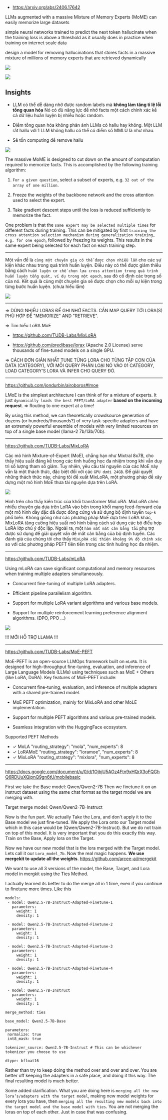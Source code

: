 - https://arxiv.org/abs/2406.17642

LLMs augmented with a massive Mixture of Memory Experts (MoME) can easily memorize large datasets

simple neural networks trained to predict the next token hallucinate when the training loss 
is above a threshold as it usually does in practice when training on internet scale data

design a model for removing hallucinations that stores facts in a massive mixture of 
millions of memory experts that are retrieved dynamically

![](img/memory-tuning-00.jpg)

![](img/memory-tuning-01.jpg)

## Insights

- LLM có thể dễ dàng nhớ được random labels mà **không làm tăng tỉ lệ lỗi tổng quan hóa**
  Nó có đủ năng lực để nhớ facts một cách chính xác kể cả dữ liệu huấn luyện bị nhiễu hoặc random.

- Điểm tổng quan hóa không phản ánh LLMs có hallu hay không.
  Một LLM rất hallu với 1 LLM không hallu có thể có điểm số MMLU là như nhau.

- Sẽ tốn computing để remove hallu

![](img/memory-tuning-02.jpg)

The massive MoME is designed to cut down on the amount of computation required to memorize
facts. This is accomplished by the following training algorithm:

1. `For a given question`, select a subset of experts, e.g. `32 out of the array of one million`.

2. Freeze the weights of the backbone network and the cross attention used to select the expert.

3. Take gradient descent steps until the loss is reduced sufficiently to memorize the fact.

One problem is that the `same expert may be selected multiple times` for different facts during training. This can be mitigated by first `training the cross attention selection mechanism during generalization training, e.g. for one epoch`, followed by freezing its weights. This results in the same expert being selected for each fact on each training step.

- - -

Một vấn đề là `cùng một chuyên gia có thể được chọn nhiều lần` cho các sự kiện khác nhau trong quá trình huấn luyện. Điều này có thể được giảm thiểu bằng cách `huấn luyện cơ chế chọn lựa cross attention trong quá trình huấn luyện tổng quát, ví dụ trong một epoch`, sau đó cố định các trọng số của nó. Kết quả là cùng một chuyên gia sẽ được chọn cho mỗi sự kiện trong từng bước huấn luyện. (chưa hiểu lắm)

![](img/memory-tuning-03.jpg)

- - -

=> DÙNG NHIỀU LORAS ĐỂ GHI NHỚ FACTS. CẦN MAP QUERY TỚI LORA(S) PHÙ HỢP ĐỂ "MEMORIZE" AND "RETRIEVE".

=> Tìm hiểu LoRA MoE

- https://github.com/TUDB-Labs/MixLoRA

- https://github.com/predibase/lorax (Apache 2.0 License)
  serve thousands of fine-tuned models on a single GPU.

=> CÁCH ĐƠN GIẢN NHẤT TUNE TỪNG LORA CHO TỪNG TẬP CON CỦA DATA (CATEGORY), VỚI MỖI QUERY PHÂN LOẠI NÓ VÀO 01 CATEGORY, LOAD CATEGORY'S LORA VÀ INFER CHO QUERY ĐÓ.

- - -

https://github.com/jondurbin/airoboros#lmoe

LMoE is the simplest architecture I can think of for a mixture of experts. It just `dynamically loads the best PEFT/LoRA adapter` **based on the incoming request**. => Routing to one expert at a time!

By using this method, we can theoretically crowdsource generation of dozens (or hundreds/thousands?) of very task-specific adapters and have an extremely powerful ensemble of models with very limited resources on top of a single base model (llama-2 7b/13b/70b).

- - -


https://github.com/TUDB-Labs/MixLoRA

Các mô hình Mixture-of-Expert (MoE), chẳng hạn như Mixtral 8x7B, cho thấy hiệu suất đáng kể trong các tình huống học đa nhiệm trong khi vẫn duy trì số lượng tham số giảm. Tuy nhiên, yêu cầu tài nguyên của các MoE này vẫn là một thách thức, đặc biệt đối với các `GPU dưới 24GB`. Để giải quyết những thách thức này, chúng tôi đề xuất MixLoRA, một phương pháp để xây dựng một mô hình MoE thưa tài nguyên dựa trên LoRA.

![](img/memory-tuning-04.png)

Hình trên cho thấy kiến trúc của khối transformer MixLoRA. MixLoRA chèn nhiều chuyên gia dựa trên LoRA vào bên trong khối mạng feed-forward của một mô hình dày đặc đã được đông cứng và sử dụng bộ định tuyến `top-k` phổ biến. Không giống như các phương pháp MoE dựa trên LoRA khác, MixLoRA tăng cường hiệu suất mô hình bằng cách sử dụng các bộ điều hợp LoRA lớp chú ý độc lập. Ngoài ra, một `hàm mất mát cân bằng tải` phụ trợ được sử dụng để giải quyết vấn đề mất cân bằng của bộ định tuyến. Các đánh giá của chúng tôi cho thấy `MixLoRA cải thiện khoảng 9% độ chính xác` so với các phương pháp PEFT tiên tiến trong các tình huống học đa nhiệm.

- - -

https://github.com/TUDB-Labs/mLoRA

Using mLoRA can save significant computational and memory resources when training multiple adapters simultaneously.

- Concurrent fine-tuning of multiple LoRA adapters.

- Efficient pipeline parallelism algorithm.

- Support for multiple LoRA variant algorithms and various base models.

- Support for multiple reinforcement learning preference alignment algorithms. (DPO, PPO ...)

![](img/memory-tuning-05.jpg)

!!! MỚI HỖ TRỢ LLAMA !!!

- - -

https://github.com/TUDB-Labs/MoE-PEFT

MoE-PEFT is an open-source LLMOps framework built on `mLoRA`. It is designed for high-throughput fine-tuning, evaluation, and inference of Large Language Models (LLMs) using techniques such as MoE + Others (like LoRA, DoRA). Key features of MoE-PEFT include:

- Concurrent fine-tuning, evaluation, and inference of multiple adapters with a shared pre-trained model.

- MoE PEFT optimization, mainly for MixLoRA and other MoLE implementation.

- Support for multiple PEFT algorithms and various pre-trained models.

- Seamless integration with the HuggingFace ecosystem.

Supported PEFT Methods
- ✓ 	MoLA 		"routing_strategy": "mola",    "num_experts": 8
- ✓ 	LoRAMoE 	"routing_strategy": "loramoe", "num_experts": 8
- ✓ 	MixLoRA 	"routing_strategy": "mixlora", "num_experts": 8

- - -

https://docs.google.com/document/u/0/d/1OjbjU5AOz4Ftn9xHQrX3oFQGhQ6RDUuXQipnQ9gn6tU/mobilebasic

First we take the Base model: Qwen/Qwen2-7B
Then we finetune it on an instruct dataset using the same chat format as the target model we are merging with.

Target merge model: Qwen/Qwen2-7B-Instruct

Now is the fun part. We actually Take the Lora, and don't apply it to the Base model we just fine-tuned. We apply the Lora onto our Target model which in this case would be (Qwen/Qwen2-7B-Instruct). But we do not train on top of this model. It is very important that you do this exactly this way. Train on the Base, Apply lora on the Target.


Now we have our new model that is the lora merged with the Target model. Lets call it our `Lora_model_7b`. Now the real magic happens. **We use mergekit to update all the weights**. https://github.com/arcee-ai/mergekit

We want to use all 3 versions of the model, the Base, Target, and Lora model in mergkit using the Ties Method.


I actually learned its better to do the merge all in 1 time, even if you continue to finetune more times. Like this
```
models:
 - model: Qwen2.5-7B-Instruct-Adapted-Finetune-1
   parameters:
     weight: 1
     density: 1

 - model: Qwen2.5-7B-Instruct-Adapted-Finetune-2
   parameters:
     weight: 1
     density: 1

 - model: Qwen2.5-7B-Instruct-Adapted-Finetune-3
   parameters:
     weight: 1
     density: 1

 - model: Qwen2.5-7B-Instruct-Adapted-Finetune-4
   parameters:
     weight: 1
     density: 1

 - model: Qwen2.5-7B-Instruct
   parameters:
     weight: 1
     density: 1

merge_method: ties

base_model: Qwen2.5-7B-Base

parameters:
 normalize: true
 int8_mask: true

tokenizer_source: Qwen2.5-7B-Instruct # This can be whichever tokenizer you choose to use

dtype: bfloat16
```

Rather than try to keep doing the method over and over and over. You are better off keeping the adapters in a safe place, and doing it this way. The final resulting model is much better.

Some added clarification. What you are doing here is `merging all the new lora’s/adapters with the target model`, making new model weights for every lora you have, then `merging all the resulting new models back into the target model and the base model with ties`. You are not merging the loras on top of each other. Just in case that was confusing.

